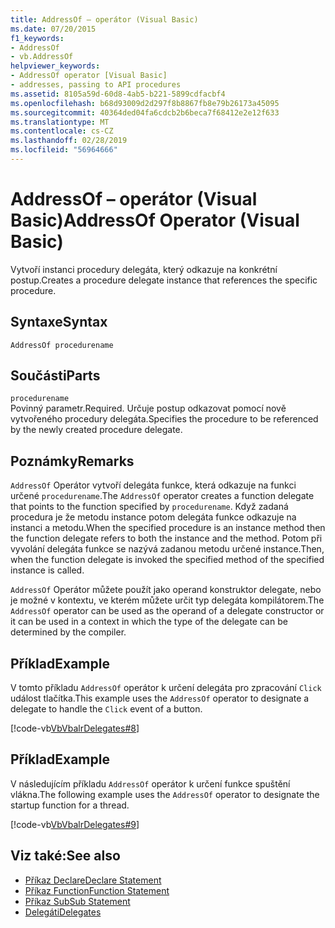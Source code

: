 ```yaml
---
title: AddressOf – operátor (Visual Basic)
ms.date: 07/20/2015
f1_keywords:
- AddressOf
- vb.AddressOf
helpviewer_keywords:
- AddressOf operator [Visual Basic]
- addresses, passing to API procedures
ms.assetid: 8105a59d-60d8-4ab5-b221-5899cdfacbf4
ms.openlocfilehash: b68d93009d2d297f8b8867fb8e79b26173a45095
ms.sourcegitcommit: 40364ded04fa6cdcb2b6beca7f68412e2e12f633
ms.translationtype: MT
ms.contentlocale: cs-CZ
ms.lasthandoff: 02/28/2019
ms.locfileid: "56964666"
---
```

# <a name="addressof-operator-visual-basic"></a><span data-ttu-id="e507c-102">AddressOf – operátor (Visual Basic)</span><span class="sxs-lookup"><span data-stu-id="e507c-102">AddressOf Operator (Visual Basic)</span></span>
<span data-ttu-id="e507c-103">Vytvoří instanci procedury delegáta, který odkazuje na konkrétní postup.</span><span class="sxs-lookup"><span data-stu-id="e507c-103">Creates a procedure delegate instance that references the specific procedure.</span></span>  
  
## <a name="syntax"></a><span data-ttu-id="e507c-104">Syntaxe</span><span class="sxs-lookup"><span data-stu-id="e507c-104">Syntax</span></span>  
  
```  
AddressOf procedurename  
```  
  
## <a name="parts"></a><span data-ttu-id="e507c-105">Součásti</span><span class="sxs-lookup"><span data-stu-id="e507c-105">Parts</span></span>  
 `procedurename`  
 <span data-ttu-id="e507c-106">Povinný parametr.</span><span class="sxs-lookup"><span data-stu-id="e507c-106">Required.</span></span> <span data-ttu-id="e507c-107">Určuje postup odkazovat pomocí nově vytvořeného procedury delegáta.</span><span class="sxs-lookup"><span data-stu-id="e507c-107">Specifies the procedure to be referenced by the newly created procedure delegate.</span></span>  
  
## <a name="remarks"></a><span data-ttu-id="e507c-108">Poznámky</span><span class="sxs-lookup"><span data-stu-id="e507c-108">Remarks</span></span>  
 <span data-ttu-id="e507c-109">`AddressOf` Operátor vytvoří delegáta funkce, která odkazuje na funkci určené `procedurename`.</span><span class="sxs-lookup"><span data-stu-id="e507c-109">The `AddressOf` operator creates a function delegate that points to the function specified by `procedurename`.</span></span> <span data-ttu-id="e507c-110">Když zadaná procedura je že metodu instance potom delegáta funkce odkazuje na instanci a metodu.</span><span class="sxs-lookup"><span data-stu-id="e507c-110">When the specified procedure is an instance method then the function delegate refers to both the instance and the method.</span></span> <span data-ttu-id="e507c-111">Potom při vyvolání delegáta funkce se nazývá zadanou metodu určené instance.</span><span class="sxs-lookup"><span data-stu-id="e507c-111">Then, when the function delegate is invoked the specified method of the specified instance is called.</span></span>  
  
 <span data-ttu-id="e507c-112">`AddressOf` Operátor můžete použít jako operand konstruktor delegate, nebo je možné v kontextu, ve kterém můžete určit typ delegáta kompilátorem.</span><span class="sxs-lookup"><span data-stu-id="e507c-112">The `AddressOf` operator can be used as the operand of a delegate constructor or it can be used in a context in which the type of the delegate can be determined by the compiler.</span></span>  
  
## <a name="example"></a><span data-ttu-id="e507c-113">Příklad</span><span class="sxs-lookup"><span data-stu-id="e507c-113">Example</span></span>  
 <span data-ttu-id="e507c-114">V tomto příkladu `AddressOf` operátor k určení delegáta pro zpracování `Click` událost tlačítka.</span><span class="sxs-lookup"><span data-stu-id="e507c-114">This example uses the `AddressOf` operator to designate a delegate to handle the `Click` event of a button.</span></span>  
  
 [!code-vb[VbVbalrDelegates#8](~/samples/snippets/visualbasic/VS_Snippets_VBCSharp/VbVbalrDelegates/VB/Class1.vb#8)]  
  
## <a name="example"></a><span data-ttu-id="e507c-115">Příklad</span><span class="sxs-lookup"><span data-stu-id="e507c-115">Example</span></span>  
 <span data-ttu-id="e507c-116">V následujícím příkladu `AddressOf` operátor k určení funkce spuštění vlákna.</span><span class="sxs-lookup"><span data-stu-id="e507c-116">The following example uses the `AddressOf` operator to designate the startup function for a thread.</span></span>  
  
 [!code-vb[VbVbalrDelegates#9](~/samples/snippets/visualbasic/VS_Snippets_VBCSharp/VbVbalrDelegates/VB/Class1.vb#9)]  
  
## <a name="see-also"></a><span data-ttu-id="e507c-117">Viz také:</span><span class="sxs-lookup"><span data-stu-id="e507c-117">See also</span></span>
- [<span data-ttu-id="e507c-118">Příkaz Declare</span><span class="sxs-lookup"><span data-stu-id="e507c-118">Declare Statement</span></span>](../../../visual-basic/language-reference/statements/declare-statement.md)
- [<span data-ttu-id="e507c-119">Příkaz Function</span><span class="sxs-lookup"><span data-stu-id="e507c-119">Function Statement</span></span>](../../../visual-basic/language-reference/statements/function-statement.md)
- [<span data-ttu-id="e507c-120">Příkaz Sub</span><span class="sxs-lookup"><span data-stu-id="e507c-120">Sub Statement</span></span>](../../../visual-basic/language-reference/statements/sub-statement.md)
- [<span data-ttu-id="e507c-121">Delegáti</span><span class="sxs-lookup"><span data-stu-id="e507c-121">Delegates</span></span>](../../../visual-basic/programming-guide/language-features/delegates/index.md)
